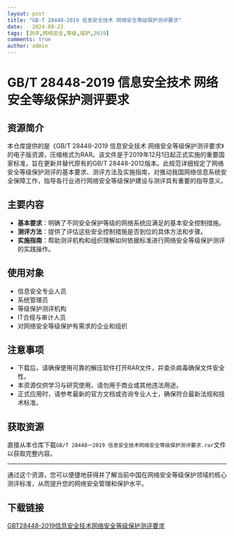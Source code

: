 ```yaml
---
layout: post
title: "GB-T 28448-2019 信息安全技术 网络安全等级保护测评要求"
date:   2024-08-22
tags: [测评,网络安全,等级,保护,2019]
comments: true
author: admin
---
```

# GB/T 28448-2019 信息安全技术 网络安全等级保护测评要求

## 资源简介

本仓库提供的是《GB/T 28448-2019 信息安全技术 网络安全等级保护测评要求》的电子版资源，压缩格式为RAR。该文件是于2019年12月1日起正式实施的重要国家标准，旨在更新并替代原有的GB/T 28448-2012版本。此规范详细规定了网络安全等级保护测评的基本要求、测评方法及实施指南，对推动我国网络信息系统安全保障工作，指导各行业进行网络安全等级保护建设与测评具有重要的指导意义。

## 主要内容

- **基本要求**：明确了不同安全保护等级的网络系统应满足的基本安全控制措施。
- **测评方法**：提供了评估这些安全控制措施是否到位的具体方法和步骤。
- **实施指南**：帮助测评机构和组织理解如何依据标准进行网络安全等级保护测评的实践操作。

## 使用对象

- 信息安全专业人员
- 系统管理员
- 等级保护测评机构
- IT合规与审计人员
- 对网络安全等级保护有需求的企业和组织

## 注意事项

- 下载后，请确保使用可靠的解压软件打开RAR文件，并查杀病毒确保文件安全性。
- 本资源仅供学习与研究使用，请勿用于商业或其他违法用途。
- 正式应用时，请参考最新的官方文档或咨询专业人士，确保符合最新法规和技术标准。

## 获取资源

直接从本仓库下载`GB∕T 28448一2019 信息安全技术网络安全等级保护测评要求.rar`文件以获取完整内容。

---

通过这个资源，您可以便捷地获得并了解当前中国在网络安全等级保护领域的核心测评标准，从而提升您的网络安全管理和保护水平。

## 下载链接

[GBT28448-2019信息安全技术网络安全等级保护测评要求](https://pan.quark.cn/s/6d5a1b66f6bd)